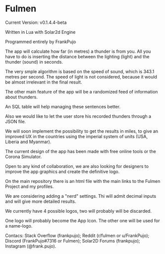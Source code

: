 # Fulmen
Current Version: v0.1.4.4-beta

Written in Lua with Solar2d Engine

Programmed entirely by FrankPujo

The app will calculate how far (in metres) a thunder is from you. All you have to do is inserting the distance between the lighting (light) and the thunder (sound) in seconds.

The very smple algorithm is based on the speed of sound, which is 343.1 metres per second. The speed of light is not considered, because it would be almost irrelevant in the final result.

The other main feature of the app will be a randomized feed of information about thunders.

An SQL table will help managing these sentences better.

Also we would like to let the user store his recorded thunders through a JSON file.

We will soon implement the possibility to get the results in miles, to give an improved UX in the countries using the imperial system of units (USA, Liberia and Myanmar).

The current design of the app has been made with free online tools or the Corona Simulator.

Open to any kind of collaboration, we are also looking for designers to improve the app graphics and create the definitive logo.

On the main repository there is an html file with the main links to the Fulmen Project and my profiles.

We are considering adding a "nerd" settings. Thi will admit decimal inputs and will give more detailed results.

We currently have 4 possible logos, two will probably will be discarded.

One logo will probably become the App Icon. The other one will be used for a name-logo.

Contacs:
Stack Overflow (frankpujo);
Reddit (r/fulmen or u/FrankPujo);
Discord (FrankPujo#7316 or Fulmen);
Solar2D Forums (frankpujo);
Instagram (@frank.pujo).
